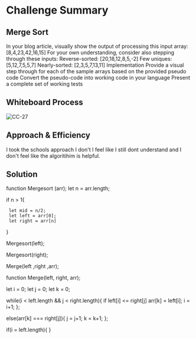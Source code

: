 # Challenge Summary

## Merge Sort

In your blog article, visually show the output of processing this input array:
[8,4,23,42,16,15]
For your own understanding, consider also stepping through these inputs:
Reverse-sorted: [20,18,12,8,5,-2]
Few uniques: [5,12,7,5,5,7]
Nearly-sorted: [2,3,5,7,13,11]
Implementation
Provide a visual step through for each of the sample arrays based on the provided pseudo code
Convert the pseudo-code into working code in your language
Present a complete set of working tests


## Whiteboard Process

![CC-27](../images/CC27.PNG)

## Approach & Efficiency

I took the schools approach I don't I feel like I still dont understand and I don't feel like the algoritihim is helpful.

## Solution

function Mergesort (arr);
let n = arr.length;

if n > 1{

     let mid = n/2;
     let left = arr[0];
     let right = arr[n]
}

Mergesort(left);

Mergesort(right);

Merge(left ,right ,arr);

function Merge(left, right, arr);

let i = 0;
let j = 0;
let k = 0;

while(i < left.length && j < right.length){
if left[i] <= right[j]
arr[k] = left[i];
i = i+1;
};

else(arr[k] === right[j]){
j = j+1;
k = k+1;
};

if(i = left.length){
}
